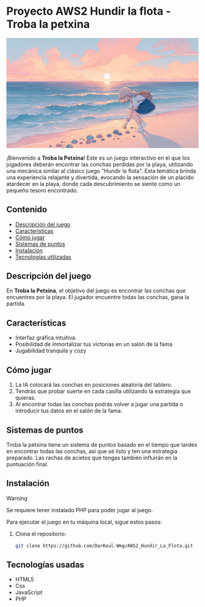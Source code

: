 
# Proyecto AWS2 Hundir la flota - Troba la petxina

![](https://github.com/DarKoul-Wmg/AWS2_Hundir_La_Flota/blob/dev/images/backgroundGame2.png)

¡Bienvenido a **Troba la Petxina**! Este es un juego interactivo en el que los jugadores deberán encontrar las conchas perdidas por la playa, utilizando una mecánica similar al clásico juego "Hundir la flota".
Esta temática brinda una experiencia relajante y divertida, evocando la sensación de un placido atardecer en la playa, donde cada descubrimiento se siente como un pequeño tesoro encontrado.


## Contenido

- [Descripción del juego](#descripción-del-juego)
- [Características](#características)
- [Cómo jugar](#cómo-jugar)
- [Sistemas de puntos](#sistema-de-puntos)
- [Instalación](#instalación)
- [Tecnologías utilizadas](#tecnologías-utilizadas)


## Descripción del juego

En **Troba la Petxina**, el objetivo del juego es encontrar las conchas que encuentres por la playa. El jugador encuentre todas las conchas, gana la partida.


## Características

- Interfaz gráfica intuitiva.
- Posibilidad de inmortalizar tus victorias en un salón de la fama
- Jugabilidad tranquila y cozy


## Cómo jugar

1. La IA colocará las conchas en posiciones aleatoria del tablero.
2. Tendrás que probar suerte en cada casilla utilizando la estrategia que quieras.
3. Al encontrar todas las conchas podrás volver a jugar una partida o introducir tus datos en el salón de la fama.


## Sistemas de puntos

Troba la petxina tiene un sistema de puntos basado en el tiempo que tardes en encontrar todas las conchas, así que sé listo y ten una estrategia preparado.
Las rachas de acietos que tengas también influirán en la puntuación final.


## Instalación
> [!WARNING]
> Se requiere tener instalado PHP para poder jugar al juego.

Para ejecutar el juego en tu máquina local, sigue estos pasos:

1. Clona el repositorio:
   ```bash
   git clone https://github.com/DarKoul-Wmg/AWS2_Hundir_La_Flota.git

## Tecnologías usadas

- HTML5
- Css
- JavaScript
- PHP
